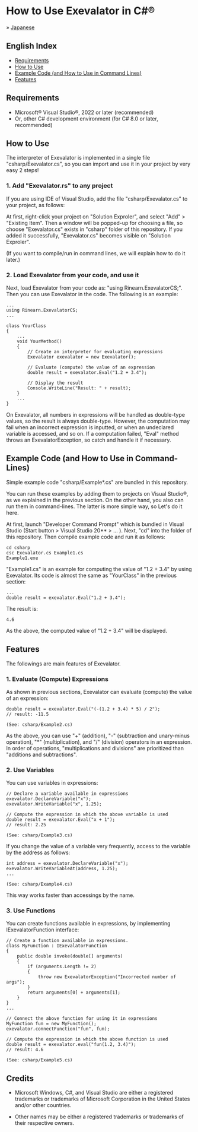 # How to Use Exevalator in C#&reg;

&raquo; [Japanese](./README_JAPANESE.md)


## English Index
- <a href="#requirements">Requirements</a>
- <a href="#how-to-use">How to Use</a>
- <a href="#example-code">Example Code (and How to Use in Command Lines)</a>
- <a href="#features">Features</a>




<a id="requirements"></a>
## Requirements

* Microsoft&reg; Visual Studio&reg;, 2022 or later (recommended)
* Or, other C# development environment (for C# 8.0 or later, recommended)



<a id="how-to-use"></a>
## How to Use

The interpreter of Exevalator is implemented in a single file "csharp/Exevalator.cs", so you can import and use it in your project by very easy 2 steps!

### 1. Add "Exevalator.rs" to any project

If you are using IDE of Visual Studio, add the file "csharp/Exevalator.cs" to your project, as follows:

At first, right-click your project on "Solution Exproler", and select "Add" > "Existing Item". Then a window will be popped-up for choosing a file, so choose "Exevalator.cs" exists in "csharp" folder of this repository. If you added it successfully, "Exevalator.cs" becomes visible on "Solution Exproler".

(If you want to compile/run in command lines, we will explain how to do it later.)


### 2. Load Exevalator from your code, and use it

Next, load Exevalator from your code as: "using Rinearn.ExevalatorCS;". Then you can use Exevalator in the code. The following is an example:

	...
	using Rinearn.ExevalatorCS;
	...

	class YourClass
	{
		...
		void YourMethod() 
		{	
			// Create an interpreter for evaluating expressions
			Exevalator exevalator = new Exevalator();

			// Evaluate (compute) the value of an expression
			double result = exevalator.Eval("1.2 + 3.4");
			
			// Display the result
			Console.WriteLine("Result: " + result);
		}
		...
	}

On Exevalator, all numbers in expressions will be handled as double-type values, so the result is always double-type.
However, the computation may fail when an incorrect expression is inputted, or when an undeclared variable is accessed, and so on. If a computation failed, "Eval" method throws an ExevalatorException, so catch and handle it if necessary.

<a id="example-code"></a>
## Example Code (and How to Use in Command-Lines)

Simple example code "csharp/Example*.cs" are bundled in this repository.

You can run these examples by adding them to projects on Visual Studio®, as we explained in the previous section.
On the other hand, you also can run them in command-lines. The latter is more simple way, so Let's do it here.

At first, launch "Developer Command Prompt" which is bundled in Visual Studio (Start button > Visual Studio 20** > ... ). Next, "cd" into the folder of this repository. Then compile example code and run it as follows:

	cd csharp
	csc Exevalator.cs Example1.cs
	Example1.exe

"Example1.cs" is an example for computing the value of "1.2 + 3.4" by using Exevalator. Its code is almost the same as "YourClass" in the previous section:

	...
	double result = exevalator.Eval("1.2 + 3.4");


The result is:

	4.6

As the above, the computed value of "1.2 + 3.4" will be displayed.


<a id="features"></a>
## Features

The followings are main features of Exevalator.

### 1. Evaluate (Compute) Expressions

As shown in previous sections, Exevalator can evaluate (compute) the value of an expression:

	double result = exevalator.Eval("(-(1.2 + 3.4) * 5) / 2");
	// result: -11.5

	(See: csharp/Example2.cs)

As the above, you can use "+" (addition), "-" (subtraction and unary-minus operation), "\*" (multiplication), and "/" (division) operators in an expression. In order of operations, "multiplications and divisions" are prioritized than "additions and subtractions".


### 2. Use Variables

You can use variables in expressions:

	// Declare a variable available in expressions
	exevalator.DeclareVariable("x");
	exevalator.WriteVariable("x", 1.25);
	
	// Compute the expression in which the above variable is used
	double result = exevalator.Eval("x + 1");
	// result: 2.25

	(See: csharp/Example3.cs)

If you change the value of a variable very frequently, access to the variable by the address as follows:

	int address = exevalator.DeclareVariable("x");
	exevalator.WriteVariableAt(address, 1.25);
	...

	(See: csharp/Example4.cs)

This way works faster than accessings by the name.

### 3. Use Functions

You can create functions available in expressions, by implementing IExevalatorFunction interface:

	// Create a function available in expressions.
	class MyFunction : IExevalatorFunction
	{
		public double invoke(double[] arguments)
		{
			if (arguments.Length != 2)
			{
				throw new ExevalatorException("Incorrected number of args");
			}
			return arguments[0] + arguments[1];
		}
	}
	...

	// Connect the above function for using it in expressions
	MyFunction fun = new MyFunction();
	exevalator.connectFunction("fun", fun);

	// Compute the expression in which the above function is used
	double result = exevalator.eval("fun(1.2, 3.4)");
	// result: 4.6

	(See: csharp/Example5.cs)



<a id="credits"></a>
## Credits

- Microsoft Windows, C#, and Visual Studio are either a registered trademarks or trademarks of Microsoft Corporation in the United States and/or other countries.

- Other names may be either a registered trademarks or trademarks of their respective owners. 


